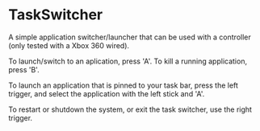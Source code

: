 TaskSwitcher
============

A simple application switcher/launcher that can be used with a controller (only tested with a Xbox 360 wired).

To launch/switch to an aplication, press 'A'.
To kill a running application, press 'B'.

To launch an application that is pinned to your task bar, press the left trigger, 
and select the application with the left stick and 'A'.

To restart or shutdown the system, or exit the task switcher, use the right trigger.

